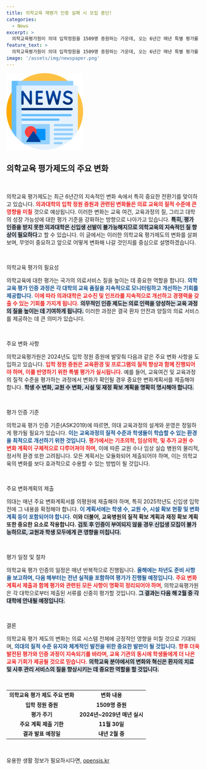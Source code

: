 ```yaml
---
title: 의학교육 재평가 인증 실패 시 모집 중단!
categories:
  - News
excerpt: >
  의학교육평가원이 의대 입학정원을 1509명 증원하는 가운데, 오는 6년간 매년 특별 평가를 진행합니다. 불인증 시 신입생 선발이 불가능해지므로 각 대학은 교육 여건 개선 및 장기 계획을 철저히 수립해야 합니다.
feature_text: >
  의학교육평가원이 의대 입학정원을 1509명 증원하는 가운데, 오는 6년간 매년 특별 평가를 진행합니다. 불인증 시 신입생 선발이 불가능해지므로 각 대학은 교육 여건 개선 및 장기 계획을 철저히 수립해야 합니다.
image: '/assets/img/newspaper.png'
---
```


<p><img src="/assets/img/newspaper.png" alt="kimp 속보" /></p>

<h2 data-ke-size="size26">의학교육 평가제도의 주요 변화</h2>

<p data-ke-size="size16">&nbsp;</p>

<p>의학교육 평가제도는 최근 6년간의 지속적인 변화 속에서 특히 중요한 전환기를 맞이하고 있습니다. <b><span style="color: #ee2323;">의과대학의 입학 정원 증원과 관련된 변화들은 의료 교육의 질적 수준에 큰 영향을 미칠</span></b> 것으로 예상됩니다. 이러한 변화는 교육 여건, 교육과정의 질, 그리고 대학의 성장 가능성에 대한 평가 기준을 강화하는 방향으로 나아가고 있습니다. <b><span style="background-color: #21538527;">특히, 평가 인증을 받지 못한 의과대학은 신입생 선발이 불가능해지므로 의학교육의 지속적인 질 향상이 필요하다</span></b>고 할 수 있습니다. 이 글에서는 이러한 의학교육 평가제도의 변화를 살펴보며, 무엇이 중요하고 앞으로 어떻게 변화해 나갈 것인지를 중심으로 설명하겠습니다.</p>

<p data-ke-size="size16">&nbsp;</p>

<p>의학교육 평가의 필요성</p>

<p>의학교육에 대한 평가는 국가의 의료서비스 질을 높이는 데 중요한 역할을 합니다. <b><span style="color: #1a5490;">의학교육 평가 인증 과정은 각 대학의 교육 품질을 지속적으로 모니터링하고 개선하는 기회를 제공합니다.</span></b> <b><span style="color: #ee2323;">이에 따라 의과대학은 교수진 및 인프라를 지속적으로 개선하고 경쟁력을 갖출 수 있는 기회를 가지게 됩니다.</span></b> <b><span style="background-color: #21538527;">의무적인 인증 제도는 의료 인력을 양성하는 교육 과정의 질을 높이는 데 기여하게 됩니다.</span></b> 이러한 과정은 결국 환자 안전과 양질의 의료 서비스를 제공하는 데 큰 의미가 있습니다.</p>

<p data-ke-size="size16">&nbsp;</p>

<p>주요 변화 사항</p>

<p>의학교육평가원은 2024년도 입학 정원 증원에 발맞춰 다음과 같은 주요 변화 사항을 도입하고 있습니다. <b><span style="color: #ee2323;">입학 정원 증원은 교육환경 및 프로그램의 질적 향상과 함께 진행되어야 하며, 이를 반영하기 위한 특별 평가가 실시됩니다.</span></b> 예를 들어, 교육여건 및 교육과정의 질적 수준을 평가하는 과정에서 변화가 확인될 경우 중요한 변화계획서를 제출해야 합니다. <b><span style="background-color: #21538527;">학생 수 변화, 교원 수 변화, 시설 및 재정 확보 계획을 명확히 명시해야 합니다.</span></b></p>

<p data-ke-size="size16">&nbsp;</p>

<p>평가 인증 기준</p>

<p>의학교육 평가 인증 기준(ASK2019)에 따르면, 의대 교육과정의 설계와 운영은 정밀하게 평가될 필요가 있습니다. <b><span style="color: #1a5490;">이는 교육과정의 질적 수준과 학생들이 학습할 수 있는 환경을 최적으로 개선하기 위한 것입니다.</span></b> <b><span style="color: #ee2323;">평가에서는 기초의학, 임상의학, 및 추가 교원 수 변화 계획이 구체적으로 다루어져야 하며</span></b>, 이에 따른 교원 수나 임상 실습 병원의 물리적, 정서적 환경 또한 고려됩니다. 모든 계획서는 모듈화되어 제출되어야 하며, 이는 의학교육의 변화를 보다 효과적으로 수용할 수 있는 방법이 될 것입니다.</p>

<p data-ke-size="size16">&nbsp;</p>

<p>주요 변화계획의 제출</p>

<p>의대는 매년 주요 변화계획서를 의평원에 제출해야 하며, 특히 2025학년도 신입생 입학 전에 그 내용을 확정해야 합니다. <b><span style="color: #1a5490;">이 계획서에는 학생 수, 교원 수, 시설 확보 현황 및 변화 계획 등이 포함되어야 합니다.</span></b> <b><span style="ee2323;">이와 더불어, 교육병원의 질적 확보 계획과 재정 확보 계획 또한 중요한 요소로 작용합니다.</span></b> <b><span style="background-color: #21538527;">검토 후 인증이 부여되지 않을 경우 신입생 모집이 불가능하므로, 교원과 학생 모두에게 큰 영향을 미칩니다.</span></b></p>

<p data-ke-size="size16">&nbsp;</p>

<p>평가 일정 및 절차</p>

<p>의학교육 평가 인증의 일정은 매년 반복적으로 진행됩니다. <b><span style="color: #1a5490;">올해에는 차년도 준비 사항을 보고하며, 다음 해부터는 전년 실적을 포함하여 평가가 진행될 예정입니다.</span></b> <b><span style="color: #ee2323;">주요 변화계획서 제출과 함께 평가와 관련된 모든 사항이 명확히 정리되어야 하며</span></b>, 의학교육평가원은 각 대학으로부터 제출된 서류를 신중히 평가할 것입니다. <b><span style="background-color: #21538527;">그 결과는 다음 해 2월 중 각 대학에 안내될 예정입니다.</span></b></p>

<p data-ke-size="size16">&nbsp;</p>

<p>결론</p>

<p>의학교육 평가 제도의 변화는 의료 시스템 전체에 긍정적인 영향을 미칠 것으로 기대되며, <b><span style="color: #1a5490;">의대의 질적 수준 유지와 체계적인 발전을 위한 중요한 발판이 될 것입니다.</span></b> <b><span style="color: #ee2323;">향후 더욱 발전된 평가와 인증 과정이 지속되기를 바라며, 교육 기관의 동시에 학생들에게 더 나은 교육 기회가 제공될 것으로 믿습니다.</span></b> <b><span style="background-color: #21538527;">의학교육 분야에서의 변화와 혁신은 환자의 치료 및 사후 관리 서비스의 질을 향상시키는 데 중요한 역할을 할 것입니다.</span></b></p>

<p data-ke-size="size16">&nbsp;</p>

<table>
<tr>
<td style="text-align: center; height: 17px;"><b>의학교육 평가 제도 주요 변화</b></td>
<td style="text-align: center; height: 17px;"><b>변화 내용</b></td>
</tr>
<tr>
<td style="text-align: center; height: 17px;"><b>입학 정원 증원</b></td>
<td style="text-align: center; height: 17px;"><b>1509명 증원</b></td>
</tr>
<tr>
<td style="text-align: center; height: 17px;"><b>평가 주기</b></td>
<td style="text-align: center; height: 17px;"><b>2024년~2029년 매년 실시</b></td>
</tr>
<tr>
<td style="text-align: center; height: 17px;"><b>주요 계획 제출 기한</b></td>
<td style="text-align: center; height: 17px;"><b>11월 30일</b></td>
</tr>
<tr>
<td style="text-align: center; height: 17px;"><b>결과 발표 예정일</b></td>
<td style="text-align: center; height: 17px;"><b>내년 2월 중</b></td>
</tr>
</table>

<p data-ke-size="size16">&nbsp;</p>
유용한 생활 정보가 필요하시다면, <a href="https://opensis.kr" rel="dofollow">opensis.kr</a>


